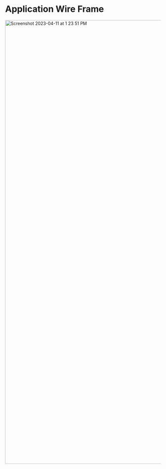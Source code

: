 # Application Wire Frame

<img width="1438" alt="Screenshot 2023-04-11 at 1 23 51 PM" src="https://user-images.githubusercontent.com/121465672/231280709-495debe8-bb7c-4dcd-9f85-822278de2ea0.png">